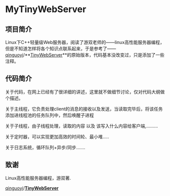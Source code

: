 # MyTinyWebServer

## 项目简介

Linux下C++轻量级Web服务器，阅读了游双老师的——linux高性能服务器编程，但是不知道怎样将各个知识点联系起来，于是参考了——[qinguoyi](https://github.com/qinguoyi)/**[TinyWebServer](https://github.com/qinguoyi/TinyWebServer)**的原始版本，代码基本没改变过，只是添加了一些注释。



## 代码简介

关于代码，在网上已经有了很详细的讲述，这里就不做细节讨论，仅对代码大纲做个描述。

关于主线程，它负责处理client的消息的接收以及发送，当读取完毕后，将该任务添加进线程池的任务队列中，然后唤醒子进程

关于子线程，由子线程处理，读取的内容 以及 该写入什么内容给客户端,.........

关于定时器，可以实现更加高效的时间轮、最小堆.....

关于日志系统，循环队列+异步/同步.......



## 致谢

Linux高性能服务器编程，游双著.

[qinguoyi](https://github.com/qinguoyi)/**[TinyWebServer](https://github.com/qinguoyi/TinyWebServer)**